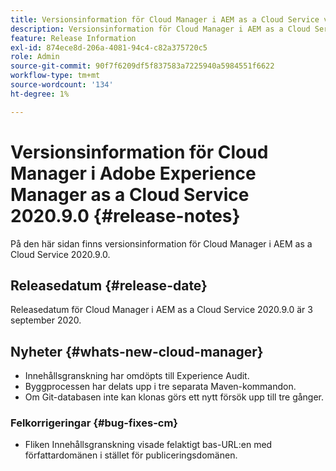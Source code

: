 ```yaml
---
title: Versionsinformation för Cloud Manager i AEM as a Cloud Service version 2020.9.0
description: Versionsinformation för Cloud Manager i AEM as a Cloud Service version 2020.9.0
feature: Release Information
exl-id: 874ece8d-206a-4081-94c4-c82a375720c5
role: Admin
source-git-commit: 90f7f6209df5f837583a7225940a5984551f6622
workflow-type: tm+mt
source-wordcount: '134'
ht-degree: 1%

---
```


# Versionsinformation för Cloud Manager i Adobe Experience Manager as a Cloud Service 2020.9.0 {#release-notes}

På den här sidan finns versionsinformation för Cloud Manager i AEM as a Cloud Service 2020.9.0.

## Releasedatum {#release-date}

Releasedatum för Cloud Manager i AEM as a Cloud Service 2020.9.0 är 3 september 2020.

## Nyheter {#whats-new-cloud-manager}

* Innehållsgranskning har omdöpts till Experience Audit.
* Byggprocessen har delats upp i tre separata Maven-kommandon.
* Om Git-databasen inte kan klonas görs ett nytt försök upp till tre gånger.

### Felkorrigeringar {#bug-fixes-cm}

* Fliken Innehållsgranskning visade felaktigt bas-URL:en med författardomänen i stället för publiceringsdomänen.
